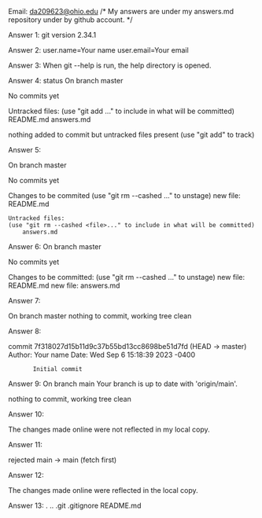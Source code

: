 Email: da209623@ohio.edu
 /* My answers are under my answers.md repository under by github account. */

Answer 1: git version 2.34.1

Answer 2: 
user.name=Your name
user.email=Your email

Answer 3: 
When git --help is run, the help directory is opened. 

Answer 4: 
status 
On branch master 

No commits yet

Untracked files:
    (use "git add <file>..." to include in what will be committed)
          README.md
          answers.md

nothing added to commit but untracked files present (use "git add" to track)

Answer 5: 

On branch master 

No commits yet

Changes to be commited
    (use "git rm --cashed <file>..." to unstage)
    new file:   README.md

    Untracked files:
    (use "git rm --cashed <file>..." to include in what will be committed)
        answers.md

Answer 6: 
On branch master

No commits yet

Changes to be committed:
   (use "git rm --cashed <file>..." to unstage)
        new file:  README.md
        new file: answers.md

Answer 7: 

On branch master
nothing to commit, working tree clean

Answer 8: 

commit 7f318027d15b11d9c37b55bd13cc8698be51d7fd
(HEAD -> master)
Author: Your name <Your email>
Date: Wed Sep 6 15:18:39 2023 -0400

           Initial commit

Answer 9: 
On branch main
Your branch is up to date with 'origin/main'.

nothing to commit, working tree clean

Answer 10: 

The changes made online were not reflected in my local copy.

Answer 11: 

rejected    main -> main (fetch first)

Answer 12: 

The changes made online were reflected in the local copy.

Answer 13:
 .  ..  .git  .gitignore README.md
